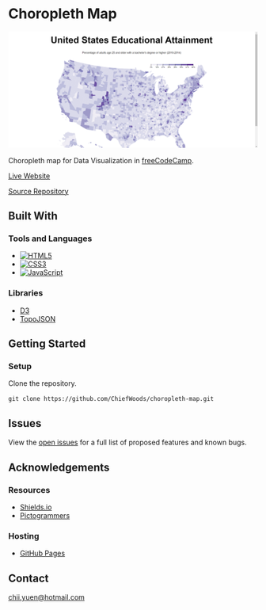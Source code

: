# Choropleth Map

![Landing Screenshot](images/landing_screenshot.png)

Choropleth map for Data Visualization in [freeCodeCamp](https://www.freecodecamp.org/learn/).

[Live Website](https://chiefwoods.github.io/choropleth-map/)  

[Source Repository](https://github.com/ChiefWoods/choropleth-map)

## Built With

### Tools and Languages

- [![HTML5](https://img.shields.io/badge/HTML5-grey?style=for-the-badge&logo=html5)](https://html5.org/)
- [![CSS3](https://img.shields.io/badge/CSS3-306AF1?style=for-the-badge&logo=css3)](https://www.w3.org/Style/CSS/Overview.en.html)
- [![JavaScript](https://img.shields.io/badge/Javascript-1B1E21?style=for-the-badge&logo=javascript)](https://js.org/index.html)

### Libraries

- [D3](https://d3js.org/)
- [TopoJSON](https://github.com/topojson/topojson)

## Getting Started

### Setup

Clone the repository.

```
git clone https://github.com/ChiefWoods/choropleth-map.git
```

## Issues

View the [open issues](https://github.com/ChiefWoods/choropleth-map/issues) for a full list of proposed features and known bugs.

## Acknowledgements

### Resources

- [Shields.io](https://shields.io/)
- [Pictogrammers](https://pictogrammers.com/)

### Hosting

- [GitHub Pages](https://pages.github.com/)

## Contact

[chii.yuen@hotmail.com](mailto:chii.yuen@hotmail.com)

